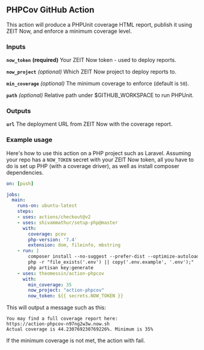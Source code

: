 ## PHPCov GitHub Action

This action will produce a PHPUnit coverage HTML report, publish it using ZEIT Now, and enforce a minimum coverage level.

### Inputs

**`now_token`** __(required)__ Your ZEIT Now token - used to deploy reports.

**`now_project`** _(optional)_ Which ZEIT Now project to deploy reports to.

**`min_coverage`** _(optional)_ The minimum coverage to enforce (default is `50`).

**`path`** _(optional)_ Relative path under $GITHUB_WORKSPACE to run PHPUnit.

### Outputs

**`url`** The deployment URL from ZEIT Now with the coverage report.

### Example usage

Here's how to use this action on a PHP project such as Laravel.
Assuming your repo has a `NOW_TOKEN` secret with your ZEIT Now token, 
all you have to do is set up PHP (with a coverage driver), 
as well as install composer dependencies.

```yml
on: [push]

jobs:
  main:
    runs-on: ubuntu-latest
    steps:
    - uses: actions/checkout@v2
    - uses: shivammathur/setup-php@master
      with:
        coverage: pcov
        php-version: '7.4'
        extension: dom, fileinfo, mbstring
    - run: |
        composer install --no-suggest --prefer-dist --optimize-autoloader
        php -r "file_exists('.env') || copy('.env.example', '.env');"
        php artisan key:generate
    - uses: theomessin/action-phpcov
      with:
        min_coverage: 35
        now_project: "action-phpcov"
        now_token: ${{ secrets.NOW_TOKEN }}
```

This will output a message such as this:

```
You may find a full coverage report here: 
https://action-phpcov-n97ng2w3w.now.sh
Actual coverage is 44.230769230769226%. Minimum is 35%
```

If the minimum coverage is not met, the action with fail.
